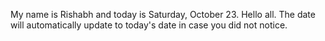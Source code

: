 My name is Rishabh and today is Saturday, October 23. Hello all. The date will automatically update to today's date in case you did not notice.
